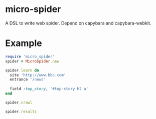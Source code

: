 # micro-spider

A DSL to write web spider. Depend on capybara and capybara-webkit.

# Example

```ruby
require 'micro_spider'
spider = MicroSpider.new

spider.learn do
  site 'http://www.bbc.com'
  entrance '/news'
  
  field :top_story, '#top-story h2 a'
end

spider.crawl

spider.results

```



